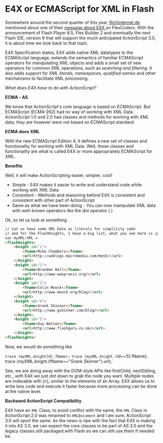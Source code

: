 # E4X or ECMAScript for XML in Flash

Somewhere around the second quarter of this year, [RichInternet.de](http://www.richinternet.de/blog/index.cfm?mode=entry&entry=EE964A78-AB13-4064-4EE3927DD33888B6) mentioned about one of their [message about E4X ](http://groups.yahoo.com/group/flexcoders/message/15305) on FlexCoders. With the announcement of Flash Player 8.5, Flex Builder 2 and eventually the next Flash IDE, version 9 that will support the much anticipated ActionScript 3.0, it is about time we look back to that topic.

E4X Specification states, E4X adds native XML datatypes to the ECMAScript language, extends the semantics of familiar ECMAScript operators for manipulating XML objects and adds a small set of new operators for common XML operations, such as *searching and filtering*. It also adds support for *XML literals, namespaces, qualified names* and other mechanisms to facilitate XML processing.

*What does E4X have to do with ActionScript?*

__ECMA - AS__

We know that ActionScript's core language is based on ECMAScript. But ECMAScript (ECMA-262) had no way of working with XML Data. ActionScript 1.0 and 2.0 had classes and methods for working with XML data, they are however were not based on ECMAScript standard.

__ECMA does XML__

With the new ECMAScript Edition 4, it defines a new set of classes and functionality for working with XML Data. Well, these classes and functionality are what is called E4X or more appropriately ECMAScript for XML.

__Benefits__

Well, it will make ActionScripting easier, simpler, cool!

* Simple - E4X makes it easier to write and understand code while working with XML Data
* Consistent - Methods and reasoning behind E4X is consistent and consistent with other part of ActionScript
* Same as what we have been doing - You can now manipulate XML data with well-known operators like the dot operator (.)

Ok, so let us look at something

```html
// Let us have some XML Data as literals for simplicity sake
// and for the FlashKnights, I have a big list, what you see here is just the beginning, ;-)
var myXML:XML =
<flashknights>
	<knight id="1">
		<fname>Mike Chambers</fname>
		<url>http://weblogs.macromedia.com/mesh/</url>
	</knight>
	<knight id="2">
		<fname>Branden Hall</fname>
		<url>http://www.waxpraxis.org/</url>
	</knight>
	<knight id="3">
		<fname>Colin Moock</fname>
		<url>http://www.moock.org/blog/</url>
	</knight>
	<knight id="4">
		<fname>Grank Skinner</fname>
		<url>http://www.gskinner.com/blog/</url>
	</knight>
	<knight id="5">
		<fname>Guy Watson</fname>
		<url>http://www.flashguru.co.uk/</url>
	</knight>
<flashknights>
```

Now, we would do something like

`trace (myXML.knight[0].fName);`
`trace (myXML.knight.(`id==5).fName);`
`trace (myXML.knight.(fName=="Grank Skinner").url);`

See, we are doing away with the DOM-style APIs like firstChild, nextSibling, etc., with E4X we just *dot down* to grab the node you want. Multiple nodes are indexable with [n], similar to the elements of an Array. E4X allows us to write less code and execute it faster because more processing can be done at the native level.

__Backward ActionScript Compatibility__

E4X have an `XML` Class, to avoid conflict with the same, the `XML` Class in ActionScript 2.0 was renamed to `XMLDocument` and I am sure, ActionScript 3.0 will sport the same. As the news is ripe with the fact that E4X is making it into AS 3.0, we can expect the core classes to be part of AS 3.0 and the legacy classes still packaged with Flash so we can still use them if needed be.